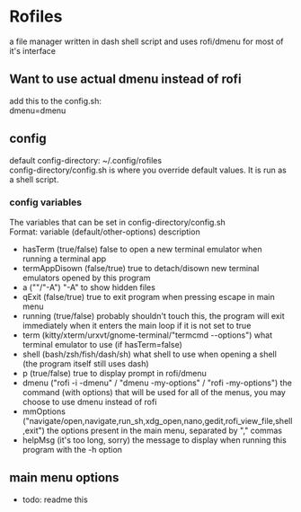 # Rofiles
a file manager written in dash shell script and uses rofi/dmenu for most of it's interface

## Want to use actual dmenu instead of rofi
add this to the config.sh:  
dmenu=dmenu

## config
default config-directory: ~/.config/rofiles  
config-directory/config.sh is where you override default values. It is run as a shell script.

### config variables
The variables that can be set in config-directory/config.sh  
Format: variable (default/other-options) description  
 - hasTerm (true/false) false to open a new terminal emulator when running a terminal app
 - termAppDisown (false/true) true to detach/disown new terminal emulators opened by this program
 - a (""/"-A") "-A" to show hidden files
 - qExit (false/true) true to exit program when pressing escape in main menu
 - running (true/false) probably shouldn't touch this, the program will exit immediately when it enters the main loop if it is not set to true
 - term (kitty/xterm/urxvt/gnome-terminal/"termcmd --options") what terminal emulator to use (if hasTerm=false)
 - shell (bash/zsh/fish/dash/sh) what shell to use when opening a shell (the program itself still uses dash)
 - p (true/false) true to display prompt in rofi/dmenu
 - dmenu ("rofi -i -dmenu" / "dmenu -my-options" / "rofi -my-options") the command (with options) that will be used for all of the menus, you may choose to use dmenu instead of rofi
 - mmOptions ("navigate/open,navigate,run_sh,xdg_open,nano,gedit,rofi_view_file,shell,exit") the options present in the main menu, separated by "," commas
 - helpMsg (it's too long, sorry) the message to display when running this program with the -h option

## main menu options
 - todo: readme this
